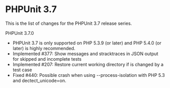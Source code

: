 PHPUnit 3.7
===========

This is the list of changes for the PHPUnit 3.7 release series.

PHPUnit 3.7.0

* PHPUnit 3.7 is only supported on PHP 5.3.9 (or later) and PHP 5.4.0 (or later) is highly recommended.
* Implemented #377: Show messages and stracktraces in JSON output for skipped and incomplete tests
* Implemented #207: Restore current working directory if is changed by a test case
* Fixed #440: Possible crash when using --process-isolation with PHP 5.3 and dectect_unicode=on.

